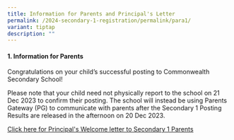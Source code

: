 ```yaml
---
title: Information for Parents and Principal's Letter
permalink: /2024-secondary-1-registration/permalink/para1/
variant: tiptap
description: ""
---
```

<h4>1. Information for Parents</h4><p>Congratulations on your child’s successful posting to Commonwealth Secondary School!</p><p>Please note that your child need not physically report to the school on 21 Dec 2023 to confirm their posting. The school will instead be using Parents Gateway (PG) to communicate with parents after the Secondary 1 Posting Results are released in the afternoon on 20 Dec 2023.</p><p><a href="/files/Principal_s_Welcome_Letter_to_2024_Sec1_Parents.pdf" rel="noopener noreferrer nofollow" target="_blank">Click here for Principal's Welcome letter to Secondary 1 Parents</a></p>